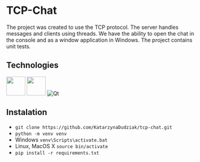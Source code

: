 # TCP-Chat #

The project was created to use the TCP protocol. The server handles messages and clients using threads.
We have the ability to open the chat in the console and as a window application in Windows.
The project contains unit tests.



## Technologies ##

<img height=50 src="https://user-images.githubusercontent.com/25181517/183423507-c056a6f9-1ba8-4312-a350-19bcbc5a8697.png"/> <img height=50 src="https://user-images.githubusercontent.com/25181517/184117132-9e89a93b-65fb-47c3-91e7-7d0f99e7c066.png"/>
![Qt](https://img.shields.io/badge/Qt-%23217346.svg?style=for-the-badge&logo=Qt&logoColor=white)



## Instalation ##

* `git clone https://github.com/KatarzynaDudziak/tcp-chat.git`
* `python -m venv venv`
* Windows `venv\Scripts\activate.bat`
* Linux, MacOS X `source bin/activate`
* `pip install -r requirements.txt`
